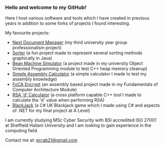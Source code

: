 ### Hello and welcome to my GitHub!
Here I host various software and tools which I have created in previous years in addition to some forks of projects I found interesting.

My favourite projects:
- [Next Document Manager](https://github.com/QuantumFluctuator/GSDP-Next-Document-Management) (my third university year group professionalism project)
- [Sorter](https://github.com/QuantumFluctuator/Sorter) (a fun project made to represent several sorting methods graphically in Java)
- [Bean Machine Simulator](https://github.com/QuantumFluctuator/Bean-Machine) (a project made in my university Object Oriented Programming module to test C++ heap memory cleanup)
- [Simple Assembly Calculator](https://github.com/QuantumFluctuator/Simple-Assembly-Calculator) (a simple calculator I made to test my assembly knowledge)
- [FoCA Encrypt](https://github.com/QuantumFluctuator/FoCA-Encrypt) (an assembly based project made in my Fundamentals of Computer Architecture Module)
- [RSA 'd' Calculator](https://github.com/QuantumFluctuator/RSA-d-Calculator) (a cross platform capable C++ tool I made to calculate the 'd' value when performing RSA)
- [BlackJack](https://github.com/QuantumFluctuator/Blackjack) (a C# UK Blackjack game which I made using C# and aspects of .NET for my final project at A Level)

I am currently studying MSc Cyber Security with BSI accredited ISO 27001 at Sheffield Hallam University and I am looking to gain experience in the computing field.

Contact me at: [ecrab21@gmail.com](mailto:ecrab21@gmail.com)

